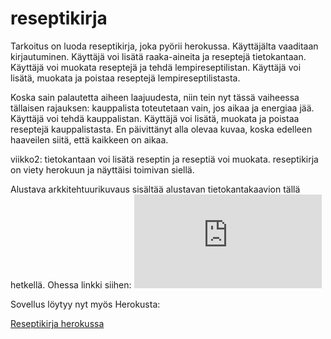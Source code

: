 # reseptikirja

Tarkoitus on luoda reseptikirja, joka pyörii herokussa. Käyttäjälta vaaditaan kirjautuminen. Käyttäjä voi lisätä raaka-aineita ja reseptejä tietokantaan. Käyttäjä voi muokata reseptejä ja tehdä lempireseptilistan. Käyttäjä voi lisätä, muokata ja poistaa reseptejä lempireseptilistasta.

Koska sain palautetta aiheen laajuudesta, niin tein nyt tässä vaiheessa tällaisen rajauksen: kauppalista toteutetaan vain, jos aikaa ja energiaa jää. Käyttäjä voi tehdä kauppalistan. Käyttäjä voi lisätä, muokata ja poistaa reseptejä kauppalistasta. En päivittänyt alla olevaa kuvaa, koska edelleen haaveilen siitä, että kaikkeen on aikaa.

viikko2: tietokantaan voi lisätä reseptin ja reseptiä voi muokata. reseptikirja on viety herokuun ja näyttäisi toimivan siellä.

Alustava arkkitehtuurikuvaus sisältää alustavan tietokantakaavion tällä hetkellä. Ohessa linkki siihen:
![Alustava arkkitehtuurikuvaus](https://github.com/att78/reseptikirja/blob/master/documentation/Arkkitehtuurikuvaus.md)

Sovellus löytyy nyt myös Herokusta:

[Reseptikirja herokussa](https://reseptikirja2020.herokuapp.com/)


